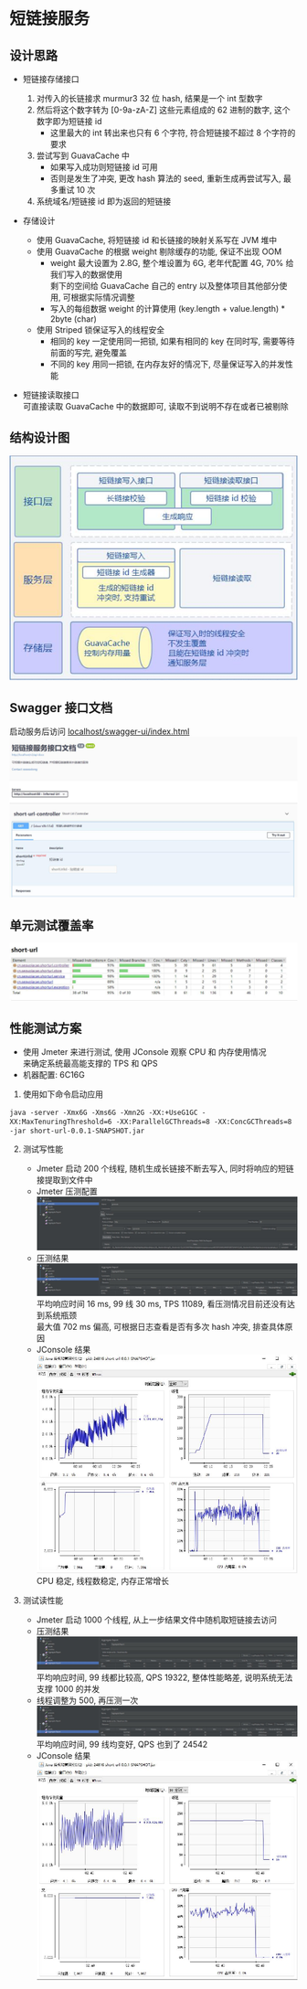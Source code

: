 # 短链接服务

## 设计思路

+ 短链接存储接口
    1. 对传入的长链接求 murmur3 32 位 hash, 结果是一个 int 型数字
    2. 然后将这个数字转为 [0-9a-zA-Z] 这些元素组成的 62 进制的数字, 这个数字即为短链接 id
        + 这里最大的 int 转出来也只有 6 个字符, 符合短链接不超过 8 个字符的要求
    3. 尝试写到 GuavaCache 中
        + 如果写入成功则短链接 id 可用
        + 否则是发生了冲突, 更改 hash 算法的 seed, 重新生成再尝试写入, 最多重试 10 次
    4. 系统域名/短链接 id 即为返回的短链接


+ 存储设计
    + 使用 GuavaCache, 将短链接 id 和长链接的映射关系写在 JVM 堆中
    + 使用 GuavaCache 的根据 weight 剔除缓存的功能, 保证不出现 OOM
        + weight 最大设置为 2.8G, 整个堆设置为 6G, 老年代配置 4G, 70% 给我们写入的数据使用  
          剩下的空间给 GuavaCache 自己的 entry 以及整体项目其他部分使用, 可根据实际情况调整
        + 写入的每组数据 weight 的计算使用 (key.length + value.length) * 2byte (char)
    + 使用 Striped 锁保证写入的线程安全
        + 相同的 key 一定使用同一把锁, 如果有相同的 key 在同时写, 需要等待前面的写完, 避免覆盖
        + 不同的 key 用同一把锁, 在内存友好的情况下, 尽量保证写入的并发性能


+ 短链接读取接口  
  可直接读取 GuavaCache 中的数据即可, 读取不到说明不存在或者已被剔除

## 结构设计图

![load imag failed](image/architecture.jpg "系统架构图")

## Swagger 接口文档

启动服务后访问 [localhost/swagger-ui/index.html](localhost/swagger-ui/index.html)
![load imag failed](image/swagger.jpg "接口文档")

## 单元测试覆盖率

![load imag failed](image/unit_test_coverage.jpg "单元测试覆盖率")

## 性能测试方案

+ 使用 Jmeter 来进行测试, 使用 JConsole 观察 CPU 和 内存使用情况  
  来确定系统最高能支撑的 TPS 和 QPS
+ 机器配置: 6C16G

1. 使用如下命令启动应用

```
java -server -Xmx6G -Xms6G -Xmn2G -XX:+UseG1GC -XX:MaxTenuringThreshold=6 -XX:ParallelGCThreads=8 -XX:ConcGCThreads=8 -jar short-url-0.0.1-SNAPSHOT.jar
```

2. 测试写性能
    + Jmeter 启动 200 个线程, 随机生成长链接不断去写入, 同时将响应的短链接提取到文件中
    + Jmeter 压测配置  
      ![load imag failed](image/Jmeter_generate.jpg "generate 接口 Jmeter 压测配置")
    + 压测结果  
      ![load imag failed](image/Jmeter_generate_result.jpg "generate 接口 Jmeter 压测结果")
      平均响应时间 16 ms, 99 线 30 ms, TPS 11089, 看压测情况目前还没有达到系统瓶颈  
      最大值 702 ms 偏高, 可根据日志查看是否有多次 hash 冲突, 排查具体原因
    + JConsole 结果  
      ![load imag failed](image/JConsole_generate.jpg "JVM 情况")
      CPU 稳定, 线程数稳定, 内存正常增长


3. 测试读性能
    + Jmeter 启动 1000 个线程, 从上一步结果文件中随机取短链接去访问
    + 压测结果  
      ![load imag failed](image/Jmeter_get_result_1000.jpg "获取长链接接口压测结果")  
      平均响应时间, 99 线都比较高, QPS 19322, 整体性能略差, 说明系统无法支撑 1000 的并发
    + 线程调整为 500, 再压测一次  
      ![load imag failed](image/Jmeter_get_result_500.jpg "获取长链接接口压测结果")
      平均响应时间, 99 线均变好, QPS 也到了 24542
    + JConsole 结果  
      ![load imag failed](image/JConsole_get_1000.jpg "JVM 情况")  
